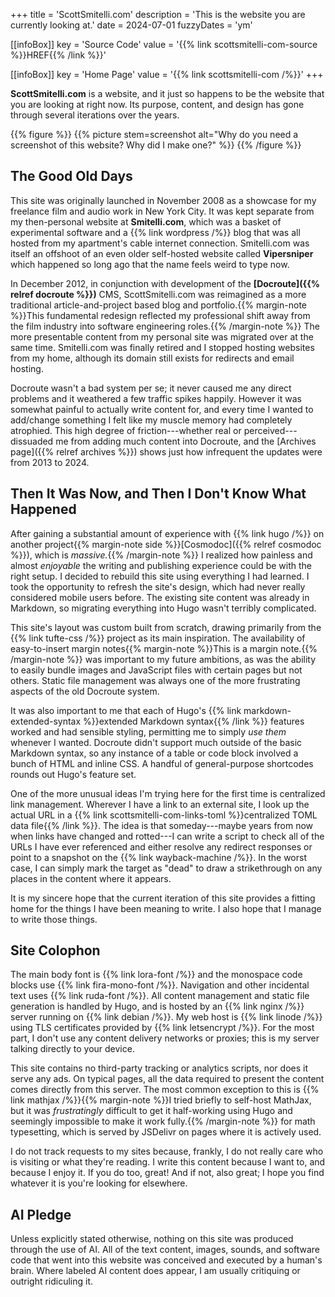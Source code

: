 +++
title = 'ScottSmitelli.com'
description = 'This is the website you are currently looking at.'
date = 2024-07-01
fuzzyDates = 'ym'

[[infoBox]]
key = 'Source Code'
value = '{{% link scottsmitelli-com-source %}}HREF{{% /link %}}'

[[infoBox]]
key = 'Home Page'
value = '{{% link scottsmitelli-com /%}}'
+++

**ScottSmitelli.com** is a website, and it just so happens to be the website that you are looking at right now. Its purpose, content, and design has gone through several iterations over the years.

{{% figure %}}
{{% picture stem=screenshot alt="Why do you need a screenshot of this website? Why did I make one?" %}}
{{% /figure %}}

## The Good Old Days

This site was originally launched in November 2008 as a showcase for my freelance film and audio work in New York City. It was kept separate from my then-personal website at **Smitelli.com**, which was a basket of experimental software and a {{% link wordpress /%}} blog that was all hosted from my apartment's cable internet connection. Smitelli.com was itself an offshoot of an even older self-hosted website called **Vipersniper** which happened so long ago that the name feels weird to type now.

In December 2012, in conjunction with development of the **[Docroute]({{% relref docroute %}})** CMS, ScottSmitelli.com was reimagined as a more traditional article-and-project based blog and portfolio.{{% margin-note %}}This fundamental redesign reflected my professional shift away from the film industry into software engineering roles.{{% /margin-note %}} The more presentable content from my personal site was migrated over at the same time. Smitelli.com was finally retired and I stopped hosting websites from my home, although its domain still exists for redirects and email hosting.

Docroute wasn't a bad system per se; it never caused me any direct problems and it weathered a few traffic spikes happily. However it was somewhat painful to actually write content for, and every time I wanted to add/change something I felt like my muscle memory had completely atrophied. This high degree of friction---whether real or perceived---dissuaded me from adding much content into Docroute, and the [Archives page]({{% relref archives %}}) shows just how infrequent the updates were from 2013 to 2024.

## Then It Was Now, and Then I Don't Know What Happened

After gaining a substantial amount of experience with {{% link hugo /%}} on another project{{% margin-note side %}}[Cosmodoc]({{% relref cosmodoc %}}), which is _massive._{{% /margin-note %}} I realized how painless and almost _enjoyable_ the writing and publishing experience could be with the right setup. I decided to rebuild this site using everything I had learned. I took the opportunity to refresh the site's design, which had never really considered mobile users before. The existing site content was already in Markdown, so migrating everything into Hugo wasn't terribly complicated.

This site's layout was custom built from scratch, drawing primarily from the {{% link tufte-css /%}} project as its main inspiration. The availability of easy-to-insert margin notes{{% margin-note %}}This is a margin note.{{% /margin-note %}} was important to my future ambitions, as was the ability to easily bundle images and JavaScript files with certain pages but not others. Static file management was always one of the more frustrating aspects of the old Docroute system.

It was also important to me that each of Hugo's {{% link markdown-extended-syntax %}}extended Markdown syntax{{% /link %}} features worked and had sensible styling, permitting me to simply _use them_ whenever I wanted. Docroute didn't support much outside of the basic Markdown syntax, so any instance of a table or code block involved a bunch of HTML and inline CSS. A handful of general-purpose shortcodes rounds out Hugo's feature set.

One of the more unusual ideas I'm trying here for the first time is centralized link management. Wherever I have a link to an external site, I look up the actual URL in a {{% link scottsmitelli-com-links-toml %}}centralized TOML data file{{% /link %}}. The idea is that someday---maybe years from now when links have changed and rotted---I can write a script to check all of the URLs I have ever referenced and either resolve any redirect responses or point to a snapshot on the {{% link wayback-machine /%}}. In the worst case, I can simply mark the target as "dead" to draw a strikethrough on any places in the content where it appears.

It is my sincere hope that the current iteration of this site provides a fitting home for the things I have been meaning to write. I also hope that I manage to write those things.

## Site Colophon

The main body font is {{% link lora-font /%}} and the monospace code blocks use {{% link fira-mono-font /%}}. Navigation and other incidental text uses {{% link ruda-font /%}}. All content management and static file generation is handled by Hugo, and is hosted by an {{% link nginx /%}} server running on {{% link debian /%}}. My web host is {{% link linode /%}} using TLS certificates provided by {{% link letsencrypt /%}}. For the most part, I don't use any content delivery networks or proxies; this is my server talking directly to your device.

This site contains no third-party tracking or analytics scripts, nor does it serve any ads. On typical pages, all the data required to present the content comes directly from this server. The most common exception to this is {{% link mathjax /%}}{{% margin-note %}}I tried briefly to self-host MathJax, but it was _frustratingly_ difficult to get it half-working using Hugo and seemingly impossible to make it work fully.{{% /margin-note %}} for math typesetting, which is served by JSDelivr on pages where it is actively used.

I do not track requests to my sites because, frankly, I do not really care who is visiting or what they're reading. I write this content because I want to, and because I enjoy it. If you do too, great! And if not, also great; I hope you find whatever it is you're looking for elsewhere.

## AI Pledge

Unless explicitly stated otherwise, nothing on this site was produced through the use of AI. All of the text content, images, sounds, and software code that went into this website was conceived and executed by a human's brain. Where labeled AI content does appear, I am usually critiquing or outright ridiculing it.
